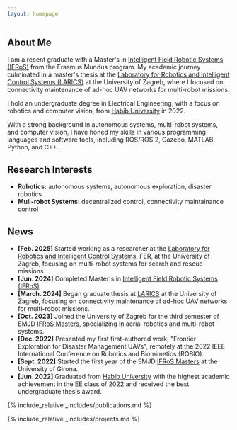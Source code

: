 ```yaml
---
layout: homepage
---
```


## About Me

I am a recent graduate with a Master's in [Intelligent Field Robotic Systems (IFRoS)](https://ifrosmaster.org/) from the Erasmus Mundus program. My academic journey culminated in a master's thesis at the [Laboratory for Robotics and Intelligent Control Systems (LARICS)](https://larics.fer.hr/) at the University of Zagreb, where I focused on connectivity maintenance of ad-hoc UAV networks for multi-robot missions.

I hold an undergraduate degree in Electrical Engineering, with a focus on robotics and computer vision, from [Habib University](https://habib.edu.pk/) in 2022.

With a strong background in autonomous systems, multi-robot systems, and computer vision, I have honed my skills in various programming languages and software tools, including ROS/ROS 2, Gazebo, MATLAB, Python, and C++. 


## Research Interests

- **Robotics:** autonomous systems, autonomous exploration, disaster robotics
- **Muli-robot Systems:** decentralized control, connectivity maintainance control

## News
- **[Feb. 2025]** Started working as a researcher at the [Laboratory for Robotics and Intelligent Control Systems](https://larics.fer.hr/), FER, at the University of Zagreb, focusing on multi-robot systems for search and rescue missions.
- **[Jun. 2024]** Completed Master's in [Intelligent Field Robotic Systems (IFRoS)](https://ifrosmaster.org/)
- **[March. 2024]** Began graduate thesis at [LARICS](https://larics.fer.hr/) at the University of Zagreb, focusing on connectivity maintenance of ad-hoc UAV networks for multi-robot missions.
- **[Oct. 2023]** Joined the University of Zagreb for the third semester of EMJD [IFRoS Masters]((https://ifrosmaster.org/)), specializing in aerial robotics and multi-robot systems.
- **[Dec. 2022]** Presented my first first-authored work, "Frontier Exploration for Disaster Management UAVs", remotely at the 2022 IEEE International Conference on Robotics and Biomimetics (ROBIO).
- **[Sept. 2022]**  Started the first year of the EMJD [IFRoS Masters]((https://ifrosmaster.org/)) at the University of Girona.
- **[Jun. 2022]** Graduated from [Habib University](https://habib.edu.pk/) with the highest academic achievement in the EE class of 2022 and received the best undergraduate thesis award.


{% include_relative _includes/publications.md %}

{% include_relative _includes/projects.md %}
